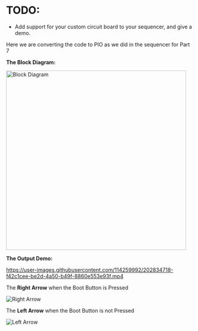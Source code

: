 # TODO: #
* Add support for your custom circuit board to your sequencer, and give a demo.


Here we are converting the code to PIO as we did in the sequencer for Part 7

**The Block Diagram:**

<img width="485" alt="Block Diagram" src="https://user-images.githubusercontent.com/114259992/202834710-d3cf0316-5e1f-451a-976c-a0c5f2524e20.png">

**The Output Demo:**

https://user-images.githubusercontent.com/114259992/202834718-f42c1cee-be2d-4a50-b49f-8860e553e93f.mp4

The **Right Arrow** when the Boot Button is Pressed

![Right Arrow](https://user-images.githubusercontent.com/114259992/202834688-18a9a7bb-f09e-4220-a327-68d61df5e606.jpeg)

The **Left Arrow** when the Boot Button is not Pressed

![Left Arrow](https://user-images.githubusercontent.com/114259992/202834698-481e932d-1992-4473-a07f-8e9bcef33428.jpeg)
